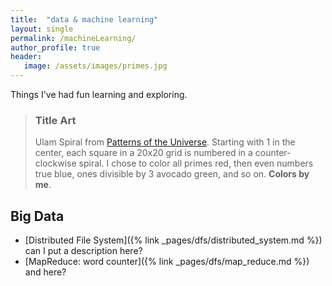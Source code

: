 ```yaml
---
title:  "data & machine learning"
layout: single
permalink: /machineLearning/
author_profile: true
header:
   image: /assets/images/primes.jpg
---
```


Things I've had fun learning and exploring.

> ### Title Art
>
> Ulam Spiral from [Patterns of the Universe](https://www.amazon.com/Patterns-Universe-Coloring-Adventure-Beauty/dp/1615193235). Starting with 1 in the center, each square in a 20x20 grid is numbered in a counter-clockwise spiral. I chose to color all primes red, then even numbers true blue, ones divisible by 3 avocado green, and so on. **Colors by me**.

## Big Data

* [Distributed File System]({% link _pages/dfs/distributed_system.md %})
can I put a description here?
* [MapReduce: word counter]({% link _pages/dfs/map_reduce.md %})
and here?
